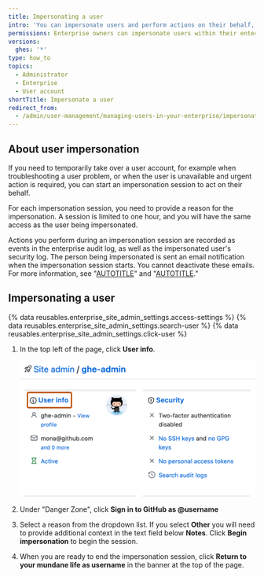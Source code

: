 ```yaml
---
title: Impersonating a user
intro: 'You can impersonate users and perform actions on their behalf, for troubleshooting, unblocking, and other legitimate reasons.'
permissions: Enterprise owners can impersonate users within their enterprise.
versions:
  ghes: '*'
type: how_to
topics:
  - Administrator
  - Enterprise
  - User account
shortTitle: Impersonate a user
redirect_from:
  - /admin/user-management/managing-users-in-your-enterprise/impersonating-a-user
---
```


## About user impersonation

If you need to temporarily take over a user account, for example when troubleshooting a user problem, or when the user is unavailable and urgent action is required, you can start an impersonation session to act on their behalf.

For each impersonation session, you need to provide a reason for the impersonation. A session is limited to one hour, and you will have the same access as the user being impersonated.

Actions you perform during an impersonation session are recorded as events in the enterprise audit log, as well as the impersonated user's security log. The person being impersonated is sent an email notification when the impersonation session starts. You cannot deactivate these emails. For more information, see "[AUTOTITLE](/admin/monitoring-activity-in-your-enterprise/reviewing-audit-logs-for-your-enterprise/audit-log-events-for-your-enterprise)" and "[AUTOTITLE](/authentication/keeping-your-account-and-data-secure/reviewing-your-security-log)."

## Impersonating a user

{% data reusables.enterprise_site_admin_settings.access-settings %}
{% data reusables.enterprise_site_admin_settings.search-user %}
{% data reusables.enterprise_site_admin_settings.click-user %}
1. In the top left of the page, click **User info**.

   ![Screenshot of the "User info" section of the site admin page for a user. The "User info" heading is highlighted in dark orange. Under the heading, the user is marked as active.](/assets/images/enterprise/stafftools/user-info.png)
1. Under "Danger Zone", click **Sign in to GitHub as @username**
1. Select a reason from the dropdown list. If you select **Other** you will need to provide additional context in the text field below **Notes**. Click **Begin impersonation** to begin the session.
1. When you are ready to end the impersonation session, click **Return to your mundane life as username** in the banner at the top of the page.
